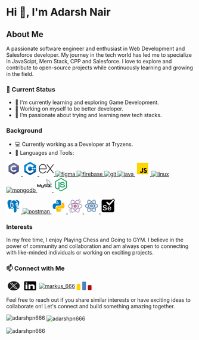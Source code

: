 # Hi 👋, I'm Adarsh Nair

## About Me

A passionate software engineer and enthusiast in Web Development and Salesforce developer. My journey in the tech world has led me to specialize in JavaScipt, Mern Stack, CPP and Salesforce. I love to explore and contribute to open-source projects while continuously learning and growing in the field.

### 🚀 Current Status

- 🌱 I'm currently learning and exploring Game Development.
- 💼 Working on myself to be better developer.
- 🔭 I’m passionate about trying and learning new tech stacks.

### Background

- 💻 Currently working as a Developer at Tryzens.
- 🌟 Languages and Tools:

<p align="left"> <a href="https://www.cprogramming.com/" target="_blank" rel="noreferrer"> <img src="./assets/language-tech-icons/icons8-c-programming-100.png" alt="c" width="40" height="40"/> </a> <a href="https://www.w3schools.com/cpp/" target="_blank" rel="noreferrer"> <img src="./assets/language-tech-icons/icons8-c++-48.png" alt="cplusplus" width="40" height="40"/> </a> <a href="https://expressjs.com" target="_blank" rel="noreferrer"> <img src="./assets/language-tech-icons/icons8-express-js-50.png" alt="express" width="40" height="40"/> </a> <a href="https://www.figma.com/" target="_blank" rel="noreferrer"> <img src="https://www.vectorlogo.zone/logos/figma/figma-icon.svg" alt="figma" width="40" height="40"/> </a> <a href="https://firebase.google.com/" target="_blank" rel="noreferrer"> <img src="https://www.vectorlogo.zone/logos/firebase/firebase-icon.svg" alt="firebase" width="40" height="40"/> </a> <a href="https://git-scm.com/" target="_blank" rel="noreferrer"> <img src="https://www.vectorlogo.zone/logos/git-scm/git-scm-icon.svg" alt="git" width="40" height="40"/> </a> <a href="https://www.java.com" target="_blank" rel="noreferrer"> <img src="https://upload.wikimedia.org/wikipedia/fr/2/2e/Java_Logo.svg" alt="java" width="40" height="40"/> </a> <a href="https://developer.mozilla.org/en-US/docs/Web/JavaScript" target="_blank" rel="noreferrer"> <img src="./assets/language-tech-icons/icons8-javascript-48.png" alt="javascript" width="40" height="40"/> </a> <a href="https://www.linux.org/" target="_blank" rel="noreferrer"> <img src="https://www.vectorlogo.zone/logos/linux/linux-icon.svg" alt="linux" width="40" height="40"/> </a> <a href="https://www.mongodb.com/" target="_blank" rel="noreferrer"> <img src="https://www.vectorlogo.zone/logos/mongodb/mongodb-icon.svg" alt="mongodb" width="40" height="40"/> </a> <a href="https://www.mysql.com/" target="_blank" rel="noreferrer"> <img src="./assets/language-tech-icons/icons8-mysql-50.png" alt="mysql" width="40" height="40"/> </a> <a href="https://nodejs.org" target="_blank" rel="noreferrer"> <img src="./assets/language-tech-icons/icons8-node-js-48.png" alt="nodejs" width="40" height="40"/> </a>

<a href="https://www.postgresql.org" target="_blank" rel="noreferrer"> <img src="./assets/language-tech-icons/icons8-postgresql-48.png" alt="postgresql" width="40" height="40"/> </a> <a href="https://postman.com" target="_blank" rel="noreferrer"> <img src="https://www.vectorlogo.zone/logos/getpostman/getpostman-icon.svg" alt="postman" width="40" height="40"/> </a> <a href="https://www.python.org" target="_blank" rel="noreferrer"> <img src="./assets/language-tech-icons/icons8-python-48.png" alt="python" width="40" height="40"/> </a> <a href="https://reactjs.org/" target="_blank" rel="noreferrer"> <img src="./assets/language-tech-icons/icons8-react-js-64.png" alt="react" width="40" height="40"/> </a> <a href="https://reactnative.dev/" target="_blank" rel="noreferrer"> <img src="./assets/language-tech-icons/icons8-react-native-96.png" alt="reactnative" width="40" height="40"/> </a> <a href="https://www.selenium.dev" target="_blank" rel="noreferrer"> <img src="./assets/language-tech-icons/icons8-selenium-50.png" alt="selenium" width="40" height="40"/> </a> </p>

### Interests

In my free time, I enjoy Playing Chess and Going to GYM. I believe in the power of community and collaboration and am always open to connecting with like-minded individuals or working on exciting projects.

### 📫 Connect with Me

<p align="left">
<a href="https://twitter.com/vedic_techie" target="blank"><img align="center" src="./assets/socialIcons/xLogo.jpg" alt="vedic_techie" height="30" width="40" /></a>
<a href="https://linkedin.com/in/adarsh-p-nair-aa5219160" target="blank"><img align="center" src="./assets/socialIcons/linkedinLogo.jpg" alt="adarsh-p-nair-aa5219160" height="30" width="40" /></a>
<a href="https://www.codechef.com/users/markus_666" target="blank"><img align="center" src="https://cdn.jsdelivr.net/npm/simple-icons@3.1.0/icons/codechef.svg" alt="markus_666" height="30" width="40" /></a>
<a href="https://codeforces.com/profile/markus_666" target="blank"><img align="center" src="./assets/socialIcons/codeforceLogo.png" alt="markus_666" height="30" width="40" /></a>
</p>

Feel free to reach out if you share similar interests or have exciting ideas to collaborate on! Let's connect and build something amazing together.

<p><img align="left" src="https://github-readme-stats.vercel.app/api/top-langs?username=adarshpn666&show_icons=true&locale=en&layout=compact" alt="adarshpn666" /></p>

<p>&nbsp;<img align="center" src="https://github-readme-stats.vercel.app/api?username=adarshpn666&show_icons=true&locale=en" alt="adarshpn666" /></p> <p><img align="center" src="https://github-readme-streak-stats.herokuapp.com/?user=adarshpn666&" alt="adarshpn666" /></p>
